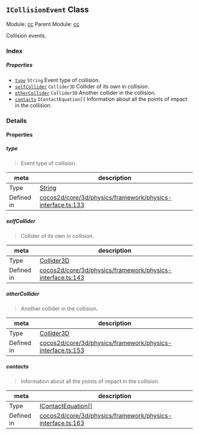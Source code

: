 ## `ICollisionEvent` Class



Module: [cc](../modules/cc.md)
Parent Module: [cc](../modules/cc.md)


Collision events.



### Index

##### Properties

  - [`type`](#type) `String` Event type of collision.
  - [`selfCollider`](#selfcollider) `Collider3D` Collider of its own in collision.
  - [`otherCollider`](#othercollider) `Collider3D` Another collider in the collision.
  - [`contacts`](#contacts) `IContactEquation[]` Information about all the points of impact in the collision.





### Details


#### Properties


##### type

> Event type of collision.

| meta | description |
|------|-------------|
| Type | <a href="https://developer.mozilla.org/en/JavaScript/Reference/Global_Objects/String" class="crosslink external" target="_blank">String</a> |
| Defined in | [cocos2d/core/3d/physics/framework/physics-interface.ts:133](https://github.com/cocos-creator/engine/blob/f7d50d63228ec3047fe054a2d1e1535e90da2bd1/cocos2d/core/3d/physics/framework/physics-interface.ts#L133) |



##### selfCollider

> Collider of its own in collision.

| meta | description |
|------|-------------|
| Type | <a href="../classes/Collider3D.html" class="crosslink">Collider3D</a> |
| Defined in | [cocos2d/core/3d/physics/framework/physics-interface.ts:143](https://github.com/cocos-creator/engine/blob/f7d50d63228ec3047fe054a2d1e1535e90da2bd1/cocos2d/core/3d/physics/framework/physics-interface.ts#L143) |



##### otherCollider

> Another collider in the collision.

| meta | description |
|------|-------------|
| Type | <a href="../classes/Collider3D.html" class="crosslink">Collider3D</a> |
| Defined in | [cocos2d/core/3d/physics/framework/physics-interface.ts:153](https://github.com/cocos-creator/engine/blob/f7d50d63228ec3047fe054a2d1e1535e90da2bd1/cocos2d/core/3d/physics/framework/physics-interface.ts#L153) |



##### contacts

> Information about all the points of impact in the collision.

| meta | description |
|------|-------------|
| Type | <a href="../classes/IContactEquation.html" class="crosslink">IContactEquation[]</a> |
| Defined in | [cocos2d/core/3d/physics/framework/physics-interface.ts:163](https://github.com/cocos-creator/engine/blob/f7d50d63228ec3047fe054a2d1e1535e90da2bd1/cocos2d/core/3d/physics/framework/physics-interface.ts#L163) |







